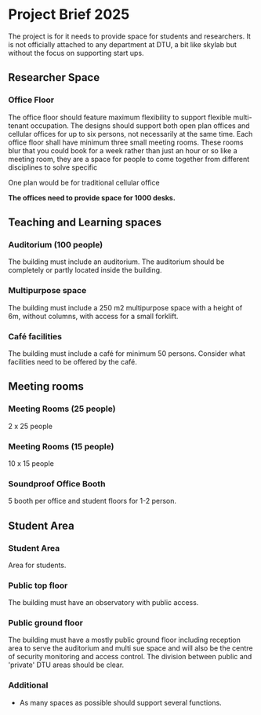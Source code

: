 # Project Brief 2025

The project is for it needs to provide space for students and researchers. It is not officially attached to any department at DTU, a bit like skylab but without the focus on supporting start ups. 

## Researcher Space

### Office Floor 

The office floor should feature maximum flexibility to support flexible multi-tenant occupation. The designs should support both open plan offices and cellular offices for up to six persons, not necessarily at the same time. Each office floor shall have minimum three small meeting rooms. These rooms blur that you could book for a week rather than just an hour or so like a meeting room, they are a space for people to come together from different disciplines to solve specific 

One plan would be for traditional cellular office 

**The offices need to provide space for 1000 desks.**

## Teaching and Learning spaces

### Auditorium (100 people) 

The building must include an auditorium. The auditorium should be completely or partly located inside the building. 

### Multipurpose space

The building must include a 250 m2 multipurpose space with a height of 6m, without columns, with access for a small forklift.

### Café facilities 

The building must include a café for minimum 50 persons. Consider what facilities need to be offered by the café.

## Meeting rooms

### Meeting Rooms (25 people) 

2 x 25 people 

### Meeting Rooms (15 people) 

10 x 15 people 

### Soundproof Office Booth
5 booth per office and student floors for 1-2 person.

## Student Area

### Student Area 

Area for students. 
<!-- including permanent desk spaces - 300. see Beat 14 for details. -->
<!--
### Atrium 

The building should include an atrium (visually connected to the foyer) to provide visual understanding of the inside of the building, it is up to your team how high / big this is. 
-->

### Public top floor 

The building must have an observatory with public access. 

### Public ground floor 

The building must have a mostly public ground floor including reception area to serve the auditorium and multi sue space and will also be the centre of security monitoring and access control. The division between public and 'private' DTU areas should be clear.

### Additional
* As many spaces as possible should support several functions.
